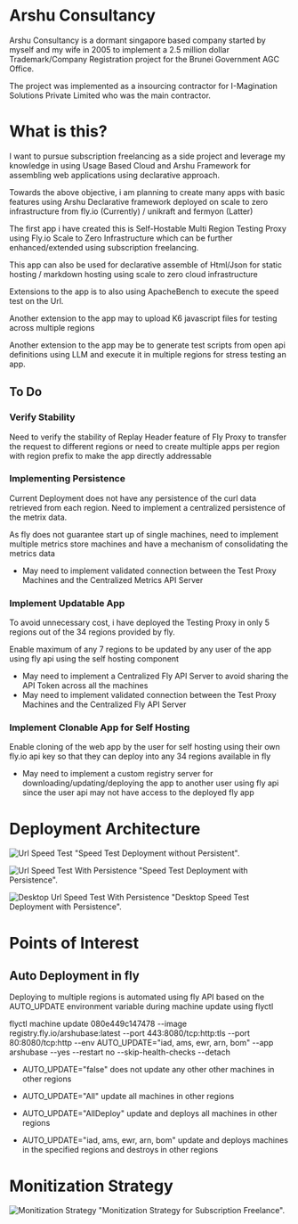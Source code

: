 # Arshu Consultancy

Arshu Consultancy is a dormant singapore based company started by myself and my wife in 2005 to implement a 2.5 million dollar Trademark/Company Registration project for the Brunei Government AGC Office.

The project was implemented as a insourcing contractor for I-Magination Solutions Private Limited who was the main contractor.

# What is this? 

I want to pursue subscription freelancing as a side project and leverage my knowledge in using Usage Based Cloud and Arshu Framework for assembling web applications using declarative approach.

Towards the above objective, i am planning to create many apps with basic features using Arshu Declarative framework deployed on scale to zero infrastructure from fly.io (Currently) / unikraft and fermyon (Latter)

The first app i have created this is Self-Hostable Multi Region Testing Proxy using Fly.io Scale to Zero Infrastructure which can be further enhanced/extended using subscription freelancing.

This app can also be used for declarative assemble of Html/Json for static hosting / markdown hosting using scale to zero cloud infrastructure

Extensions to the app is to also using ApacheBench to execute the speed test on the Url.

Another extension to the app may to upload K6 javascript files for testing across multiple regions

Another extension to the app may be to generate test scripts from open api definitions using LLM and execute it in multiple regions for stress testing an app.

## To Do

### Verify Stability

Need to verify the stability of Replay Header feature of Fly Proxy to transfer the request to different regions or need to create multiple apps per region with region prefix to make the app directly addressable

### Implementing Persistence
	
Current Deployment does not have any persistence of the curl data retrieved from each region. Need to implement a centralized persistence of the metrix data.

As fly does not guarantee start up of single machines, need to implement multiple metrics store machines and have a mechanism of consolidating the metrics data

* May need to implement validated connection between the Test Proxy Machines and the Centralized Metrics API Server

### Implement Updatable App

To avoid unnecessary cost, i have deployed the Testing Proxy in only 5 regions out of the 34 regions provided by fly.

Enable maximum of any 7 regions to be updated by any user of the app using fly api using the self hosting component

* May need to implement a Centralized Fly API Server to avoid sharing the API Token across all the machines
* May need to implement validated connection between the Test Proxy Machines and the Centralized Fly API Server

### Implement Clonable App for Self Hosting

Enable cloning of the web app by the user for self hosting using their own fly.io api key so that they can deploy into any 34 regions available in fly

* May need to implement a custom registry server for downloading/updating/deploying the app to another user using fly api since the user api may not have access to the deployed fly app

# Deployment Architecture

![Url Speed Test](screenshots/url-speed-test.png) "Speed Test Deployment without Persistent".

![Url Speed Test With Persistence](screenshots/url-speed-test-withpersistense.png) "Speed Test Deployment with Persistence".

![Desktop Url Speed Test With Persistence](screenshots/url-speed-test-desktop.png) "Desktop Speed Test Deployment with Persistence".

# Points of Interest

## Auto Deployment in fly

Deploying to multiple regions is automated using fly API based on the AUTO_UPDATE environment variable during machine update using flyctl

flyctl machine update 080e449c147478 --image registry.fly.io/arshubase:latest --port 443:8080/tcp:http:tls --port 80:8080/tcp:http --env AUTO_UPDATE="iad, ams, ewr, arn, bom" --app arshubase --yes --restart no --skip-health-checks --detach

* AUTO_UPDATE="false" does not update any other other machines in other regions

* AUTO_UPDATE="All" update all machines in other regions

* AUTO_UPDATE="AllDeploy" update and deploys all machines in other regions

* AUTO_UPDATE="iad, ams, ewr, arn, bom" update and deploys machines in the specified regions and destroys in other regions




# Monitization Strategy

![Monitization Strategy](screenshots/monitization-strategy.png) "Monitization Strategy for Subscription Freelance".

